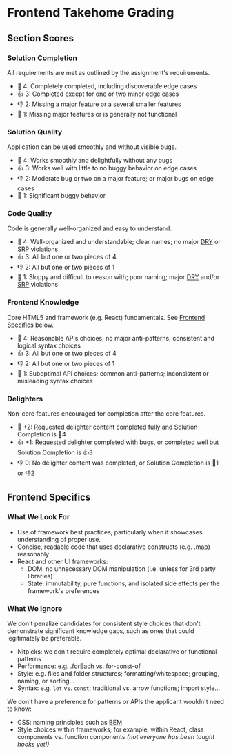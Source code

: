 # Frontend Takehome Grading

## Section Scores

### Solution Completion

All requirements are met as outlined by the assignment's requirements.

- 💖 4: Completely completed, including discoverable edge cases
- 👍 3: Completed except for one or two minor edge cases
- 👎 2: Missing a major feature or a several smaller features
- 🛑 1: Missing major features or is generally not functional

### Solution Quality

Application can be used smoothly and without visible bugs.

- 💖 4: Works smoothly and delightfully without any bugs
- 👍 3: Works well with little to no buggy behavior on edge cases
- 👎 2: Moderate bug or two on a major feature; or major bugs on edge cases
- 🛑 1: Significant buggy behavior

### Code Quality

Code is generally well-organized and easy to understand.

- 💖 4: Well-organized and understandable; clear names; no major [DRY](https://en.wikipedia.org/wiki/Don%27t_repeat_yourself) or [SRP](https://en.wikipedia.org/wiki/Single_responsibility_principle) violations
- 👍 3: All but one or two pieces of 4
- 👎 2: All but one or two pieces of 1
- 🛑 1: Sloppy and difficult to reason with; poor naming; major [DRY](https://en.wikipedia.org/wiki/Don%27t_repeat_yourself) and/or [SRP](https://en.wikipedia.org/wiki/Single_responsibility_principle) violations

### Frontend Knowledge

Core HTML5 and framework (e.g. React) fundamentals.
See [Frontend Specifics](#frontend-specifics) below.

- 💖 4: Reasonable APIs choices; no major anti-patterns; consistent and logical syntax choices
- 👍 3: All but one or two pieces of 4
- 👎 2: All but one or two pieces of 1
- 🛑 1: Suboptimal API choices; common anti-patterns; inconsistent or misleading syntax choices

### Delighters

Non-core features encouraged for completion after the core features.

- 💖 +2: Requested delighter content completed fully and Solution Completion is 💖4
- 👍 +1: Requested delighter completed with bugs, or completed well but Solution Completion is 👍3
- 👎 0: No delighter content was completed, or Solution Completion is 🛑1 or 👎2

## Frontend Specifics

### What We Look For

- Use of framework best practices, particularly when it showcases understanding of proper use.
- Concise, readable code that uses declarative constructs (e.g. .map) reasonably
- React and other UI frameworks:
  - DOM: no unnecessary DOM manipulation (i.e. unless for 3rd party libraries)
  - State: immutability, pure functions, and isolated side effects per the framework's preferences

### What We Ignore

We don't penalize candidates for consistent style choices that don't demonstrate significant knowledge gaps, such as ones that could legitimately be preferable.

- Nitpicks: we don't require completely optimal declarative or functional patterns
- Performance: e.g. .forEach vs. for-const-of
- Style: e.g. files and folder structures; formatting/whitespace; grouping, naming, or sorting...
- Syntax: e.g. `let` vs. `const`; traditional vs. arrow functions; import style...

We don't have a preference for patterns or APIs the applicant wouldn't need to know:

- CSS: naming principles such as [BEM](https://en.wikipedia.org/wiki/Single_responsibility_principle)
- Style choices within frameworks; for example, within React, class components vs. function components _(not everyone has been taught hooks yet!)_
